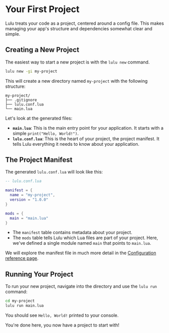 # Your First Project

Lulu treats your code as a project, centered around a config file. This makes managing your app's structure and dependencies somewhat clear and simple.

## Creating a New Project

The easiest way to start a new project is with the `lulu new` command.

```bash
lulu new -gi my-project
```

This will create a new directory named `my-project` with the following structure:

```
my-project/
├── .gitignore
├── lulu.conf.lua
└── main.lua
```

Let's look at the generated files:

- **`main.lua`**: This is the main entry point for your application. It starts with a simple `print("Hello, World!")`.
- **`lulu.conf.lua`**: This is the heart of your project, the project manifest. It tells Lulu everything it needs to know about your application.

## The Project Manifest

The generated `lulu.conf.lua` will look like this:

```lua
-- lulu.conf.lua

manifest = {
  name = "my-project",
  version = "1.0.0"
}

mods = {
  main = "main.lua"
}
```

- The `manifest` table contains metadata about your project.
- The `mods` table tells Lulu which Lua files are part of your project. Here, we've defined a single module named `main` that points to `main.lua`.

We will explore the manifest file in much more detail in the [Configuration reference page](../reference/configuration.md).

## Running Your Project

To run your new project, navigate into the directory and use the `lulu run` command:

```bash
cd my-project
lulu run main.lua
```

You should see `Hello, World!` printed to your console.

You're done here, you now have a project to start with!
